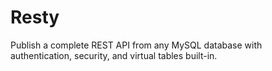 Resty
=====

Publish a complete REST API from any MySQL database with authentication, security, and virtual tables built-in.
